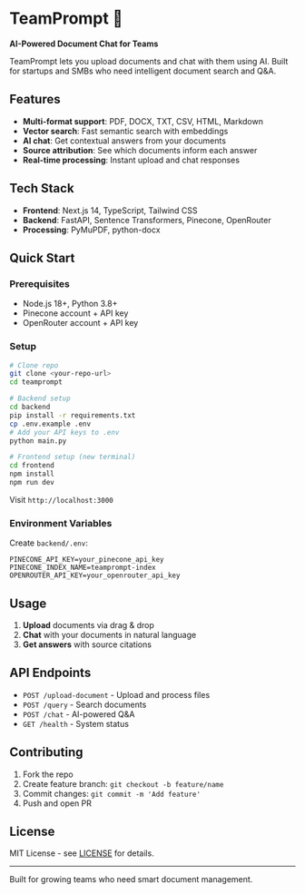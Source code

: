 # TeamPrompt 🧠

**AI-Powered Document Chat for Teams**

TeamPrompt lets you upload documents and chat with them using AI. Built for startups and SMBs who need intelligent document search and Q&A.

## Features

- **Multi-format support**: PDF, DOCX, TXT, CSV, HTML, Markdown
- **Vector search**: Fast semantic search with embeddings
- **AI chat**: Get contextual answers from your documents
- **Source attribution**: See which documents inform each answer
- **Real-time processing**: Instant upload and chat responses

## Tech Stack

- **Frontend**: Next.js 14, TypeScript, Tailwind CSS
- **Backend**: FastAPI, Sentence Transformers, Pinecone, OpenRouter
- **Processing**: PyMuPDF, python-docx

## Quick Start

### Prerequisites

- Node.js 18+, Python 3.8+
- Pinecone account + API key
- OpenRouter account + API key

### Setup

```bash
# Clone repo
git clone <your-repo-url>
cd teamprompt

# Backend setup
cd backend
pip install -r requirements.txt
cp .env.example .env
# Add your API keys to .env
python main.py

# Frontend setup (new terminal)
cd frontend
npm install
npm run dev
```

Visit `http://localhost:3000`

### Environment Variables

Create `backend/.env`:
```env
PINECONE_API_KEY=your_pinecone_api_key
PINECONE_INDEX_NAME=teamprompt-index
OPENROUTER_API_KEY=your_openrouter_api_key
```

## Usage

1. **Upload** documents via drag & drop
2. **Chat** with your documents in natural language
3. **Get answers** with source citations

## API Endpoints

- `POST /upload-document` - Upload and process files
- `POST /query` - Search documents
- `POST /chat` - AI-powered Q&A
- `GET /health` - System status

## Contributing

1. Fork the repo
2. Create feature branch: `git checkout -b feature/name`
3. Commit changes: `git commit -m 'Add feature'`
4. Push and open PR

## License

MIT License - see [LICENSE](LICENSE) for details.

---

Built for growing teams who need smart document management.
